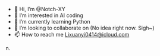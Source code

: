 - 👋 Hi, I’m @Notch-XY
- 👀 I’m interested in AI coding      
- 🌱 I’m currently learning Python
- 💞️ I’m looking to collaborate on (No idea right now. Sigh~)
- 📫 How to reach me Lixuanyi0414@icloud.com

<!---
Notch-XY/Notch-XY is a ✨ special ✨ repository because its `README.md` (this file) appears on your GitHub profile.
You can click the Preview link to take a look at your changes.
--->
n.
